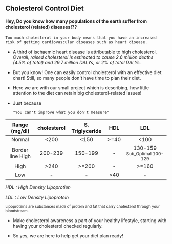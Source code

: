 ## Cholesterol Control Diet

#### Hey, Do you know how many populations of the earth suffer from cholesterol (related) diseases!??

    Too much cholesterol in your body means that you have an increased risk of getting cardiovascular diseases such as heart disease.

- A third of ischaemic heart disease is attributable to high cholesterol. 
*Overall, raised cholesterol is estimated to cause 2.6 million deaths (4.5% of total) and 29.7 million DALYs, or 2% of total DALYs.*

- But you know! One can easily control cholesterol with an effective diet chart!
Still, so many people don't have time to plan their diet.

- Here we are with our small project which is describing, how little attention to the diet can retain big cholesterol-related issues! 

- Just because 
    ```
    "You can't improve what you don't measure"
    ```
 | Range (mg/dl) | cholesterol | S. Triglyceride | HDL | LDL |
| :---: | :---: | :---: | :---: | :---: |
| Normal | <200 | <150 | >=40 | <100 
| Border line High | 200-239 | 150-199 | - | 130-159 <sub>Sub_Optimal 100-129</sub>|
| High | >240 | >=200 | -  | >=160 |
| Low |- |- | <40 |- | 

*HDL : High Density Lipoprotien* 

*LDL : Low Density Lipoprotein*

<sub>Lipoproteins are substances made of protein and fat that carry cholesterol through your bloodstream.</sub>

- Make cholesterol awareness a part of your healthy lifestyle, starting with having your cholesterol checked regularly.

- So yes, we are here to help get your diet plan ready!
